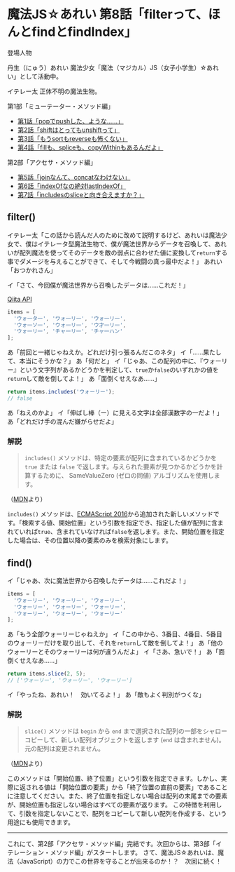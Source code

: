 # 魔法JS☆あれい 第8話「filterって、ほんとfindとfindIndex」

登場人物

丹生（にゅう）あれい
魔法少女「魔法（マジカル）JS（女子小学生）☆あれい」として活動中。

イテレー太
正体不明の魔法生物。

第1部「ミューテーター・メソッド編」
* [第1話「popでpushした、ような……」](https://qiita.com/8amjp/items/e44e707ccc8c95b4a40d)
* [第2話「shiftはとってもunshiftって」](https://qiita.com/8amjp/items/3fc1b2defd28ba1c2df3)
* [第3話「もうsortもreverseも怖くない」](https://qiita.com/8amjp/items/86f5294981fbebd3fe2d)
* [第4話「fillも、spliceも、copyWithinもあるんだよ」](https://qiita.com/8amjp/items/0741e35b70ea32711265)

第2部「アクセサ・メソッド編」
* [第5話「joinなんて、concatなわけない」](https://qiita.com/8amjp/items/229c41ad2146728abd89)
* [第6話「indexOfなの絶対lastIndexOf」](https://qiita.com/8amjp/items/f7e421722e419c1c0a7d)
* [第7話「includesのsliceと向き合えますか？」](https://qiita.com/8amjp/items/007ac192399225db3843)

## filter()

イテレー太「この話から読んだ人のために改めて説明するけど、あれいは魔法少女で、僕はイテレータ型魔法生物で、僕が魔法世界からデータを召喚して、あれいが配列魔法を使ってそのデータを敵の弱点に合わせた値に変換して`return`する事でダメージを与えることができて、そして今戦闘の真っ最中だよ！」
あれい「おつかれさん」

イ「さて、今回僕が魔法世界から召喚したデータは……これだ！」


[Qiita API](https://qiita.com/api/v2/docs)

```js
items = [
  'ウォ一タ一', 'ワォ一リ一', 'ウォ一リ一',
  'ウォ一ソ一', 'ウォ一リ一', 'ウ才一リ一',
  'ウォ一リ一', 'チャ一リ一', 'チャ一ハン'
];
```

あ「前回と一緒じゃねえか。どれだけ引っ張るんだこのネタ」
イ「……果たして、本当にそうかな？」
あ「何だと」
イ「じゃあ、この配列の中に、『ウォーリー』という文字列があるかどうかを判定して、`true`か`false`のいずれかの値を`return`して敵を倒してよ！」
あ「面倒くせえなあ……」

```js
return items.includes('ウォーリー');
// false
```

あ「ねえのかよ」
イ「伸ばし棒（ー）に見える文字は全部漢数字の一だよ！」
あ「どれだけ手の混んだ嫌がらせだよ」

### 解説

> `includes()` メソッドは、特定の要素が配列に含まれているかどうかを `true` または `false` で返します。与えられた要素が見つかるかどうかを計算するために、 SameValueZero (ゼロの同値) アルゴリズムを使用します。

（[MDN](https://developer.mozilla.org/ja/docs/Web/JavaScript/Reference/Global_Objects/Array/includes)より）

`includes()` メソッドは、[ECMAScript 2016](https://www.ecma-international.org/ecma-262/7.0/#sec-array.prototype.includes)から追加された新しいメソッドです。「検索する値、開始位置」という引数を指定でき、指定した値が配列に含まれていれば`true`、含まれていなければ`false`を返します。また、開始位置を指定した場合は、その位置以降の要素のみを検索対象にします。

## find()

イ「じゃあ、次に魔法世界から召喚したデータは……これだよ！」

```js
items = [
  'ウォーリー', 'ウォーリー', 'ウォーリー',
  'ウォーリー', 'ウォーリー', 'ウォーリー',
  'ウォーリー', 'ウォーリー', 'ウォーリー'
];
```

あ「もう全部ウォーリーじゃねえか」
イ「この中から、3番目、4番目、5番目のウォーリーだけを取り出して、それを`return`して敵を倒してよ！」
あ「他のウォーリーとそのウォーリーは何が違うんだよ」
イ「さあ、急いで！」
あ「面倒くせえなあ……」

```js
return items.slice(2, 5);
// ['ウォーリー', 'ウォーリー', 'ウォーリー']
```

イ「やったね、あれい！　効いてるよ！」
あ「敵もよく判別がつくな」

### 解説

> `slice()` メソッドは `begin` から `end` まで選択された配列の一部をシャローコピーして、新しい配列オブジェクトを返します (`end` は含まれません)。元の配列は変更されません。

（[MDN](https://developer.mozilla.org/ja/docs/Web/JavaScript/Reference/Global_Objects/Array/slice)より）

このメソッドは「開始位置、終了位置」という引数を指定できます。しかし、実際に返される値は「開始位置の要素」から「終了位置の直前の要素」であることに注意してください。また、終了位置を指定しない場合は配列の末尾までの要素が、開始位置も指定しない場合はすべての要素が返ります。
この特徴を利用して、引数を指定しないことで、配列をコピーして新しい配列を作成する、という用途にも使用できます。

----
これにて、第2部「アクセサ・メソッド編」完結です。次回からは、第3部「イテレーション・メソッド編」がスタートします。
さて、魔法JS☆あれいは、魔法（JavaScript）の力でこの世界を守ることが出来るのか！？　次回に続く！
<!--stackedit_data:
eyJoaXN0b3J5IjpbLTgxOTg3MzQ0MSwxNzc3ODY3MTk0XX0=
-->